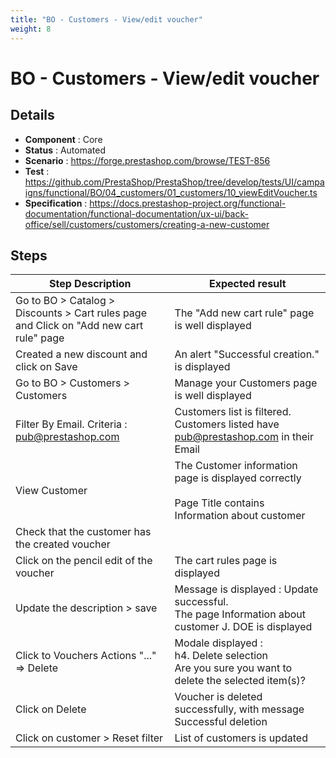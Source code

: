 ```yaml
---
title: "BO - Customers - View/edit voucher"
weight: 8
---
```


# BO - Customers - View/edit voucher
## Details
* **Component** : Core
* **Status** : Automated
* **Scenario** : https://forge.prestashop.com/browse/TEST-856
* **Test** : https://github.com/PrestaShop/PrestaShop/tree/develop/tests/UI/campaigns/functional/BO/04_customers/01_customers/10_viewEditVoucher.ts
* **Specification** : https://docs.prestashop-project.org/functional-documentation/functional-documentation/ux-ui/back-office/sell/customers/customers/creating-a-new-customer

## Steps
| Step Description | Expected result |
| ----- | ----- |
| Go to BO > Catalog > Discounts > Cart rules page and Click on "Add new cart rule" page | The "Add new cart rule" page is well displayed |
| Created a new discount and click on Save | An alert "Successful creation." is displayed |
| Go to BO > Customers > Customers | Manage your Customers page is well displayed |
| Filter By Email. Criteria : pub@prestashop.com | Customers list is filtered. Customers listed have pub@prestashop.com in their Email |
| View Customer | The Customer information page is displayed correctly<br><br>Page Title contains Information about customer |
| Check that the customer has the created voucher |  |
| Click on the pencil edit of the voucher | The cart rules page is displayed |
| Update the description > save | Message is displayed : Update successful.<br>The page Information about customer J. DOE is displayed |
| Click to Vouchers Actions "..." => Delete | Modale displayed : <br>h4. Delete selection<br>Are you sure you want to delete the selected item(s)? |
| Click on Delete | Voucher is deleted successfully, with message Successful deletion |
| Click on customer > Reset filter | List of customers is updated |
